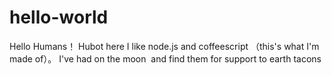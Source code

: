 # hello-world
Hello Humans！
Hubot here I like node.js and coffeescript （this's what I'm made of）。
I've had on the moon  and find them for support to earth tacons
